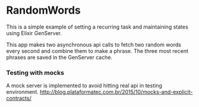 # RandomWords
This is a simple example of setting a recurring task and maintaining states using Elixir GenServer. 

This app makes two asynchronous api calls to fetch two random words every second and combine them to make a phrase. The three most recent phrases are saved in the GenServer cache. 


### Testing with mocks
A mock server is implemented to avoid hitting real api in testing environment. 
http://blog.plataformatec.com.br/2015/10/mocks-and-explicit-contracts/

